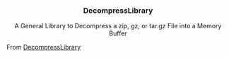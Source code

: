 <p align="center">
  <h3 align="center">DecompressLibrary</h3>
  <p align="center">
    A General Library to Decompress a zip, gz, or tar.gz File into a Memory Buffer
</p>


From
  [DecompressLibrary ](https://www.codeproject.com/Articles/12242/DecompressLibrary-A-General-Library-to-Decompress)





